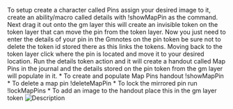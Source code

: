 To setup create a character called Pins assign your desired image to it, create an ability/macro called details with !showMapPin as the command. 
Next drag it out onto the gm layer this will create an invisible token on the token layer that can move the pin from the token layer. 
Now you just need to enter the details of your pin in the Gmnotes on the pin token be sure not to delete the token id stored there as this links the tokens. 
Moving back to the token layer click where the pin is located and move it to your desired location. 
Run the details token action and it will create a handout called Map Pins in the journal and the details stored on the pin token from the gm layer will populate in it.
	*	To create and populate Map Pins handout !showMapPin
	*	To delete a map pin !deleteMapPin
	*   To lock the mirrored pin run !lockMapPins
	*	To add an image to the handout place this in the gm layer token ![Description](url)

